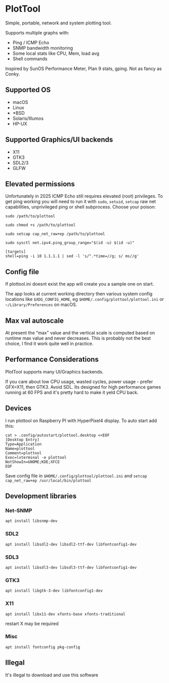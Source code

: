 # PlotTool

Simple, portable, network and system plotting tool. 

Supports multiple graphs with:

- Ping / ICMP Echo
- SNMP bandwidth monitoring
- Some local stats like CPU, Mem, load avg
- Shell commands

Inspired by SunOS Performance Meter, Plan 9 stats, gping. Not as fancy as Conky.

## Supported OS

- macOS
- Linux
- *BSD
- Solaris/Illumos
- HP-UX

## Supported Graphics/UI backends

- X11
- GTK3
- SDL2/3
- GLFW

## Elevated permissions

Unfortunately in 2025 ICMP Echo still requires elevated (root) privileges. To get ping working you will need to run it with `sudo`, `setuid`, `setcap` raw net capabilities, unprivileged ping or shell subprocess. Choose your poison:

```
sudo /path/to/plottool
```

```
sudo chmod +s /path/to/plottool
```

```
sudo setcap cap_net_raw+ep /path/to/plottool
```

```
sudo sysctl net.ipv4.ping_group_range="$(id -u) $(id -u)"
```

```
[targets]
shell=ping -i 10 1.1.1.1 | sed -l 's/^.*time=//g; s/ ms//g'
```

## Config file

If plottool.ini doesnt exist the app will create you a sample one on start.

The app looks at current working directory then various system config locations like `$XDG_CONFIG_HOME`, eg `$HOME/.config/plottool/plottool.ini` or `~/Library/Preferences` on macOS.



## Max val autoscale

At present the "max" value and the vertical scale is computed based on runtime max value and never decreases. This is probably not the best choice, I find it work quite well in practice.

## Performance Considerations

PlotTool supports many UI/Graphics backends. 

If you care about low CPU usage, wasted cycles, power usage - prefer GFX=X11, then GTK3. Avoid SDL. Its designed for high performance games running at 60 FPS and it's pretty hard to make it yeld CPU back.

## Devices

I run plottool on Raspberry PI with HyperPixel4 display. To auto start add this:

```
cat > .config/autostart/plottool.desktop <<EOF
[Desktop Entry]
Type=Application
Name=plottool
Comment=plottool
Exec=lxterminal -e plottool
NotShowIn=GNOME;KDE;XFCE
EOF
```

Save config file in `$HOME/.config/plottool/plottool.ini` and `setcap cap_net_raw+ep /usr/local/bin/plottool`


## Development libraries

### Net-SNMP 

```
apt install libsnmp-dev
```

### SDL2

```
apt install libsdl2-dev libsdl2-ttf-dev libfontconfig1-dev 
```

### SDL3

```
apt install libsdl3-dev libsdl3-ttf-dev libfontconfig1-dev
```

### GTK3

```
apt install libgtk-3-dev libfontconfig1-dev
```

### X11

```
apt install libx11-dev xfonts-base xfonts-traditional
```

restart X may be required

### Misc

```
apt install fontconfig pkg-config
```

## Illegal

It's illegal to download and use this software
